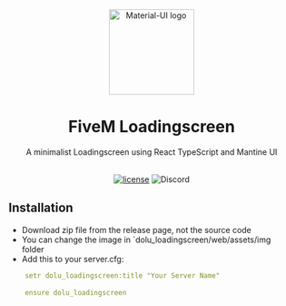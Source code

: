 <div align="center">
    <img width="150" src="https://user-images.githubusercontent.com/47056777/214325924-a4c60450-cb4a-48a1-a97f-86cc68a6ff12.png" alt="Material-UI logo" />
</div>
<h1 align="center">FiveM Loadingscreen</h1>

<div align="center">
A minimalist Loadingscreen using React TypeScript and Mantine UI
</div>

<br>

<div align="center">

[![license](https://img.shields.io/badge/license-MIT-blue.svg)](https://github.com/project-error/pe-utils/master/LICENSE)
![Discord](https://img.shields.io/discord/617267506440175616?label=Dolu's%20Discord)

</div>

## Installation

- Download zip file from the release page, not the source code
- You can change the image in `dolu_loadingscreen/web/assets/img folder
- Add this to your server.cfg:
```yaml
    setr dolu_loadingscreen:title "Your Server Name"
    
    ensure dolu_loadingscreen
```

